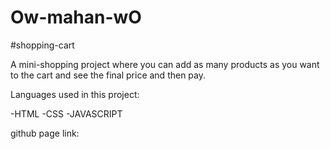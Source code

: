 # Ow-mahan-wO
#shopping-cart

A mini-shopping project where you can add as many 
products as you want to the cart and see the final price and then pay.

Languages ​​used in this project:

-HTML
-CSS
-JAVASCRIPT

github page link:
